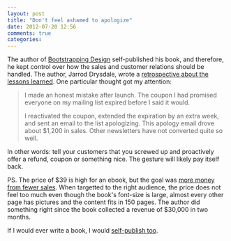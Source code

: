 ```yaml
---
layout: post
title: "Don't feel ashamed to apologize"
date: 2012-07-20 12:56
comments: true
categories:
---
```


The author of [Bootstrapping Design](http://bootstrappingdesign.com/) self-published his book, and therefore, he kept control over how the sales and customer relations should be handled. The author, Jarrod Drysdale, wrote a [retrospective about the lessons learned](http://blog.studiofellow.com/2012/05/31/30k-ebook-sales-in-2-months/). One particular thought got my attention:

> I made an honest mistake after launch. The coupon I had promised everyone on my mailing list expired before I said it would.
>
> I reactivated the coupon, extended the expiration by an extra week, and sent an email to the list apologizing. This apology email drove about $1,200 in sales. Other newsletters have not converted quite so well.

In other words: tell your customers that you screwed up and proactively offer a refund, coupon or something nice. The gesture will likely pay itself back.

PS. The price of $39 is high for an ebook, but the goal was [more money from fewer sales](http://blog.asmartbear.com/higher-pricing.html). When targetted to the right audience, the price does not feel too much even though the book's font-size is large, almost every other page has pictures and the content fits in 150 pages. The author did something right since the book collected a revenue of $30,000 in two months.

If I would ever write a book, I would [self-publish too](http://techcrunch.com/2012/01/28/why-every-entrepreneur-should-self-publish-a-book/).



